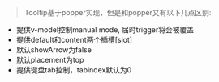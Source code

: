 > Tooltip基于popper实现，但是和popper又有以下几点区别:
- 提供v-model控制manual mode, 届时trigger将会被覆盖
- 提供default和content两个插槽[slot]
- 默认showArrow为false
- 默认placement为top
- 提供键盘tab控制，tabindex默认为0

<!-- base(默认) -->
<!-- custom(自定义) -->
<!-- disabled(禁用态) -->
